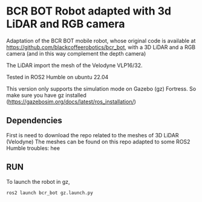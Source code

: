 # BCR BOT Robot adapted with 3d LiDAR and RGB camera



Adaptation of the BCR BOT mobile robot, whose original code is available at https://github.com/blackcoffeerobotics/bcr_bot, with a 3D LiDAR and a RGB camera (and in this way complement the depth camera)

The LiDAR import the mesh of the Velodyne VLP16/32.

Tested in ROS2 Humble on ubuntu 22.04

This version only supports the simulation mode on Gazebo (gz) Fortress. So make sure you have gz installed (https://gazebosim.org/docs/latest/ros_installation/)


## Dependencies

First is need to download the repo related to the meshes of 3D LiDAR (Velodyne)
The meshes can be found on this repo adapted to some ROS2 Humble troubles: hee



## RUN

To launch the robot in gz,
```bash
ros2 launch bcr_bot gz.launch.py
```




